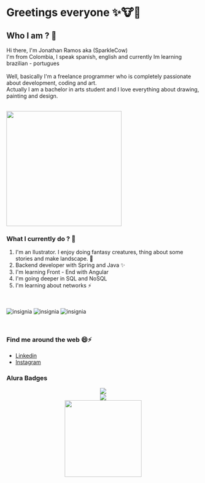 # Greetings everyone ✨🐮👋

## Who I am ? 🤔

Hi there, I'm Jonathan Ramos aka (SparkleCow) <br/>
I'm from Colombia, I speak spanish, english and currently Im learning brazilian - portugues
<br/><br/>
Well, basically I'm a freelance programmer who is completely passionate about development, coding and art. <br/>
Actually I am a bachelor in arts student and I love everything about drawing, painting and design. <br/><br/>

<img src="https://media3.giphy.com/media/v1.Y2lkPTc5MGI3NjExbzl4d2M0cG92cXZrZjhxMHllMXNkcGxwcnhydm12MmVub2V1ZDl3MCZlcD12MV9pbnRlcm5hbF9naWZfYnlfaWQmY3Q9Zw/HzPtbOKyBoBFsK4hyc/giphy.webp" width=300px>

### What I currently do ? 💬

1. I'm an Ilustrator. I enjoy doing fantasy creatures, thing about some stories and make landscape. 🌱
2. Backend developer with Spring and Java ✨
3. I'm learning Front - End with Angular
4. I'm going deeper in SQL and NoSQL
5. I'm learning about networks ⚡
<br>

![insignia](https://img.shields.io/badge/Java-ED8B00?style=for-the-badge&logo=openjdk&logoColor=white)
![insignia](https://img.shields.io/badge/MySQL-00000F?style=for-the-badge&logo=mysql&logoColor=white)
![insignia](https://img.shields.io/badge/Spring-6DB33F?style=for-the-badge&logo=spring&logoColor=white)

<br>

### Find me around the web 😄⚡

- [Linkedin](https://www.linkedin.com/in/jonathan-david-ramos-gallego-208007251/)
- [Instagram](https://www.instagram.com/sparklecow/)

### Alura Badges

<div align = "center">
  <img src = "https://user-images.githubusercontent.com/55297516/236703525-82e438f5-154e-4bf6-867d-a2cee62889fc.png"/>
</div>
<div align = "center">
  <img src = "https://user-images.githubusercontent.com/55297516/236703526-2d558448-8672-45a4-9adb-d0f250cc585b.png"/>
</div>

<div align = "center">
  <img src = "https://gist.github.com/theAdityaNVS/f5b585d1082da2dffffea32434f37956/raw/7f9552d0a179b4f84059259fa878199e369b069c/GitHub-logo.gif" width = 200px />
<div/>





<!--
**SparkleCow/SparkleCow** is a ✨ _special_ ✨ repository because its `README.md` (this file) appears on your GitHub profile.

Here are some ideas to get you started:

- 🔭 I’m currently working on ...
- 🌱 I’m currently learning ...
- 👯 I’m looking to collaborate on ...
- 🤔 I’m looking for help with ...
- 💬 Ask me about ...
- 📫 How to reach me: ...
- 😄 Pronouns: ...
- ⚡ Fun fact: ...
-->
